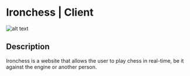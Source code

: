 # Ironchess | Client

![alt text](https://i.imgur.com/cy6a0Hk.png)

## Description

Ironchess is a website that allows the user to play chess in real-time, be it against the engine or another person.
